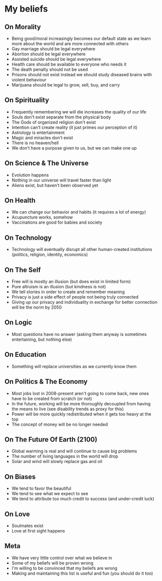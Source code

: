 # My beliefs

## On Morality
- Being good/moral increasingly becomes our default state as we learn more about the world and are more connected with others
- Gay marriage should be legal everywhere
- Abortion should be legal everywhere
- Assisted suicide should be legal everywhere
- Health care should be available to everyone who needs it
- The death penalty should not be used
- Prisons should not exist instead we should study diseased brains with violent behaviour
- Marijuana should be legal to grow, sell, buy, and carry

## On Spirituality
- Frequently remembering we will die increases the quality of our life
- Souls don't exist separate from the physical body
- The Gods of organized religion don't exist
- Intention can't create reality (it just primes our perception of it)
- Astrology is entertainment
- Magic and miracles don't exist
- There is no heaven/hell
- We don't have a purpose given to us, but we can make one up

## On Science & The Universe
- Evolution happens
- Nothing in our universe will travel faster than light
- Aliens exist, but haven't been observed yet

## On Health
- We can change our behavior and habits (it requires a lot of energy)
- Acupuncture works, somehow
- Vaccinations are good for babies and society

## On Technology
- Technology will eventually disrupt all other human-created institutions (politics, religion, identity, economics)

## On The Self
- Free will is mostly an illusion (but does exist in limited form)
- Pure altruism is an illusion (but kindness is not)
- We tell stories in order to create and remember meaning
- Privacy is just a side effect of people not being truly connected
- Giving up our privacy and individuality in exchange for better connection will be the norm by 2050

## On Logic
- Most questions have no answer (asking them anyway is sometimes entertaining, but nothing else) 

## On Education
- Something will replace universities as we currently know them

## On Politics & The Economy
- Most jobs lost in 2008-present aren't going to come back, new ones have to be created from scratch (or not)
- In the future, working will be more thoroughly decoupled from having the means to live (see disability trends as proxy for this)
- Power will be more quickly redistributed when it gets too heavy at the top
- The concept of money will be no longer needed

## On The Future Of Earth (2100)
- Global warming is real and will continue to cause big problems
- The number of living languages in the world will drop
- Solar and wind will slowly replace gas and oil 

## On Biases
- We tend to favor the beautiful
- We tend to see what we expect to see
- We tend to attribute too much credit to success (and under-credit luck)

## On Love
- Soulmates exist
- Love at first sight happens

## Meta
- We have very little control over what we believe in
- Some of my beliefs will be proven wrong
- I'm willing to be convinced that my beliefs are wrong
- Making and maintaining this list is useful and fun (you should do it too)